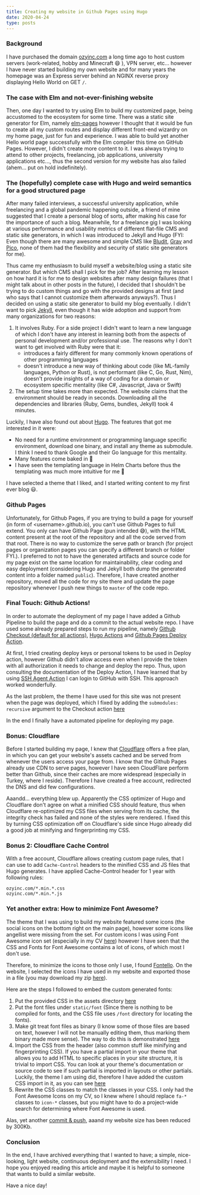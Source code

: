 ```yaml
---
title: Creating my website in Github Pages using Hugo
date: 2020-04-24
type: posts
---
```


### Background
I have purchased the domain [ozyinc.com](https://ozyinc.com) a long time ago to host custom servers (work-related, hobby and Minecraft :smile: ), VPN server, etc... however I have never started building my own website and for many years the homepage was an Express server behind an NGINX reverse proxy displaying Hello World on GET `/`. 

### The case with Elm and not-ever-finishing website
Then, one day I wanted to try using Elm to build my customized page, being accustomed to the ecosystem for some time. There was a static site generator for Elm, namely [elm-pages](https://elm-pages.com/) however I thought that it would be fun to create all my custom routes and display different front-end wizardry on my home page, just for fun and experience. I was able to build yet another Hello world page successfully with the Elm compiler this time on GitHub Pages. However, I didn't create more content to it. I was always trying to attend to other projects, freelancing, job applications, university applications etc..., thus the second version for my website has also failed (ahem... put on hold indefinitely).

### The (hopefully) complete case with Hugo and weird semantics for a good structured page
After many failed interviews, a successful university application, while freelancing and a global pandemic happening outside, a friend of mine suggested that I create a personal blog of sorts, after making his case for the importance of such a blog. Meanwhile, for a freelance gig I was looking at various performance and usability metrics of different flat-file CMS and static site generators, in which I was introduced to Jekyll and Hugo (FYI: Even though there are many awesome and simple CMS like [Bludit](http://bludit.com/), [Grav](https://getgrav.org/) and [Pico](https://picocms.org/), none of them had the flexibility and security of static site generators for me).

Thus came my enthusiasm to build myself a website/blog using a static site generator. But which CMS shall I pick for the job? After learning my lesson on how hard it is for me to design websites after many design failures (that I might talk about in other posts in the future), I decided that I shouldn't be trying to do custom things and go with the provided designs at first (and who says that I cannot customize them afterwards anyways?). Thus I decided on using a static site generator to build my blog eventually. I didn't want to pick [Jekyll](https://jekyllrb.com/), even though it has wide adoption and support from many organizations for two reasons:

1. It involves Ruby. For a side project I didn't want to learn a new language of which I don't have any interest in learning both from the aspects of personal development and/or professional use. The reasons why I don't want to get involved with Ruby were that it:
    * introduces a fairly different for many commonly known operations of other programming languages
    * doesn't introduce a new way of thinking about code (like ML-family languages, Python or Rust), is not performant (like C, Go, Rust, Nim), doesn't provide insights of a way of coding for a domain or ecosystem specific mentality (like C#, Javascript, Java or Swift)
2. The setup time takes more than expected. The website claims that the environment should be ready in seconds. Downloading all the dependencies and libraries (Ruby, Gems, bundles, Jekyll) took 4 minutes.

Luckily, I have also found out about [Hugo](https://gohugo.io/). The features that got me interested in it were:

* No need for a runtime environment or programming language specific environment, download one binary, and install any theme as submodule. I think I need to thank Google and their Go language for this mentality.
* Many features come baked in :hammer:
* I have seen the templating language in Helm Charts before thus the templating was much more intuitive for me :star_struck:

I have selected a theme that I liked, and I started writing content to my first ever blog :smiley:.

### Github Pages
Unfortunately, for Github Pages, if you are trying to build a page for yourself (in form of \<username\>.github.io), you can't use Github Pages to full extend. You only can have Github Page (pun intended :sweat_smile:), with the HTML content present at the root of the repository and all the code served from that root. There is no way to customize the serve path or branch (for project pages or organization pages you can specify a different branch or folder FYI.). I preferred to not to have the generated artifacts and source code for my page exist on the same location for maintainability, clear coding and easy deployment (considering Hugo and Jekyll both dump the generated content into a folder named `public`). Therefore, I have created another repository, moved all the code for my site there and update the page repository whenever I push new things to `master` of the code repo.

### Final Touch: Github Actions!
In order to automate the deployment of my page I have added a Github Pipeline to build the page and do a commit to the actual website repo. I have used some already prepared steps to run my pipeline, namely [Github Checkout (default for all actions)](https://github.com/actions/checkout), [Hugo Actions](https://github.com/peaceiris/actions-hugo) and [Github Pages Deploy Action](https://github.com/JamesIves/github-pages-deploy-action).

At first, I tried creating deploy keys or personal tokens to be used in Deploy action, however Github didn't allow access even when I provide the token with all authorization it needs to change and deploy the repo. Thus, upon consulting the documentation of the Deploy Action, I have learned that by using [SSH Agent Action](https://github.com/webfactory/ssh-agent) I can login to GitHub with SSH. This approach worked wonderfully.

As the last problem, the theme I have used for this site was not present when the page was deployed, which I fixed by adding the `submodules: recursive` argument to the Checkout action [here](https://github.com/ozyinc/website/blob/master/.github/workflows/default.yml#L16)

In the end I finally have a automated pipeline for deploying my page.

### Bonus: Cloudflare
Before I started building my page, I knew that [Cloudflare](https://cloudflare.com) offers a free plan, in which you can get your website's assets cached and be served from whenever the users access your page from. I know that the Github Pages already use CDN to serve pages, however I have seen CloudFlare perform better than Github, since their caches are more widespread (especially in Turkey, where I reside). Therefore I have created a free account, redirected the DNS and did few configurations.

Aaandd... everything blew up. Apparently the CSS optimizer of Hugo and Cloudflare don't agree on what a minified CSS should feature, thus when Cloudflare re-optimized my CSS files when serving from its cache, the integrity check has failed and none of the styles were rendered. I fixed this by turning CSS optimization off on Cloudflare's side since Hugo already did a good job at minifying and fingerprinting my CSS.

### Bonus 2: Cloudflare Cache Control
With a free account, Cloudflare allows creating custom page rules, that I can use to add `Cache-Control` headers to the minified CSS and JS files that Hugo generates.  I have applied Cache-Control header for 1 year with following rules:
```url
ozyinc.com/*.min.*.css
ozyinc.com/*.min.*.js
``` 

### Yet another extra: How to minimize Font Awesome?
The theme that I was using to build my website featured some icons (the social icons on the bottom right on the main page), however some icons like angellist were missing from the set.
For custom icons I was using Font Awesome icon set (especially in my CV [here](/cv)) however I have seen that the CSS and Fonts for Font Awesome contains a lot of icons, of which most I don't use. 

Therefore, to minimize the icons to those only I use, I found [Fontello](https://fontello.com/). On the website, I selected the icons I have used in my website and exported those in a file (you may download my zip [here](https://github.com/ozyinc/website/blob/master/fontello-acabefc5.zip)).

Here are the steps I followed to embed the custom generated fonts:

1. Put the provided CSS in the assets directory [here](https://github.com/ozyinc/website/blob/master/assets/css/fa-custom.css)
2. Put the font files under `static/font` (Since there is nothing to be compiled for fonts, and the CSS file uses `/font` directory for locating the fonts).
3. Make git treat font files as binary (I know some of those files are based on text, however I will not be manually editing them, thus marking them binary made more sense). The way to do this is demonstrated [here](https://github.com/ozyinc/website/blob/master/.gitattributes#L4)
4. Import the CSS from the header (also common stuff like minifying and fingerprinting CSS). If you have a partial import in your theme that allows you to add HTML to specific places in your site structure, it is trivial to import CSS. You can look at your theme's documentation or source code to see if such partial is imported in layouts or other partials. Luckily, the theme I am using did, therefore I have added the custom CSS import in it, as you can see [here](https://github.com/ozyinc/website/blob/master/layouts/partials/extra-head.html)
5. Rewrite the CSS classes to match the classes in your CSS. I only had the Font Awesome Icons on my CV, so I knew where I should replace `fa-*` classes to `icon-*` classes, but you might have to do a project-wide search for determining where Font Awesome is used.
 
Alas, yet another [commit & push](https://github.com/ozyinc/website/commit/b985d7098398d58d86768895a0ca6d7b709cdfea), aaand my website size has been reduced by 300Kb.

### Conclusion
In the end, I have archived everything that I wanted to have; a simple, nice-looking, light website, continuous deployment and the extensibility I need. I hope you enjoyed reading this article and maybe it is helpful to someone that wants to build a similar website.

Have a nice day! 
